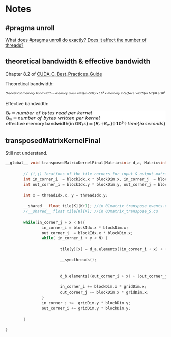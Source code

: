 # Notes
## #pragma unroll
[What does #pragma unroll do exactly? Does it affect the number of threads?](https://stackoverflow.com/questions/22278631/what-does-pragma-unroll-do-exactly-does-it-affect-the-number-of-threads)

## theoretical bandwidth & effective bandwidth
Chapter 8.2 of [CUDA_C_Best_Practices_Guide](https://docs.nvidia.com/pdf/CUDA_C_Best_Practices_Guide.pdf)

Theoretical bandwidth:

![image](https://github.com/keineahnung2345/CUDA_by_practice/blob/note/11_Throughput/theoretical_bandwidth.png)

Effective bandwidth:

![alt text](https://github.com/keineahnung2345/CUDA_by_practice/blob/note/11_Throughput/effective_bandwidth.png)

## transposedMatrixKernelFinal
Still not understand.
```cpp
__global__ void transposedMatrixKernelFinal(Matrix<int> d_a, Matrix<int> d_b){

        // (i,j) locations of the tile corners for input & output matrices:
        int in_corner_i  = blockIdx.x * blockDim.x, in_corner_j  = blockIdx.y * blockDim.y;
        int out_corner_i = blockIdx.y * blockDim.y, out_corner_j = blockIdx.x * blockDim.x;

        int x = threadIdx.x, y = threadIdx.y;

        __shared__ float tile[K][K+1]; //in 01matrix_transpose_events.cu - 
        //__shared__ float tile[K][K]; //in 03matrix_transpose_S.cu

        while(in_corner_j + x < N){
                in_corner_i = blockIdx.x * blockDim.x;
                out_corner_j  = blockIdx.x * blockDim.x;
                while( in_corner_i + y < N) {

                        tile[y][x] = d_a.elements[(in_corner_i + x) + (in_corner_j + y)*N];

                        __syncthreads();


                        d_b.elements[(out_corner_i + x) + (out_corner_j + y)*N] = tile[x][y];

                        in_corner_i += blockDim.x * gridDim.x;
                        out_corner_j += blockDim.x * gridDim.x;
                }
                in_corner_j +=  gridDim.y * blockDim.y;
                out_corner_i += gridDim.y * blockDim.y;

        }

}
```
